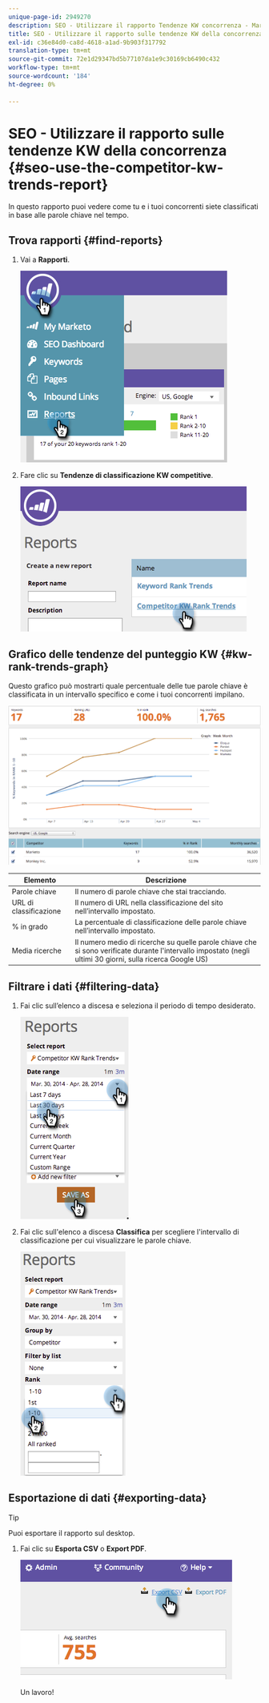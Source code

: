 ```yaml
---
unique-page-id: 2949270
description: SEO - Utilizzare il rapporto Tendenze KW concorrenza - Marketo Docs - Documentazione del prodotto
title: SEO - Utilizzare il rapporto sulle tendenze KW della concorrenza
exl-id: c36e84d0-ca8d-4618-a1ad-9b903f317792
translation-type: tm+mt
source-git-commit: 72e1d29347bd5b77107da1e9c30169cb6490c432
workflow-type: tm+mt
source-wordcount: '184'
ht-degree: 0%

---
```


# SEO - Utilizzare il rapporto sulle tendenze KW della concorrenza {#seo-use-the-competitor-kw-trends-report}

In questo rapporto puoi vedere come tu e i tuoi concorrenti siete classificati in base alle parole chiave nel tempo.

## Trova rapporti {#find-reports}

1. Vai a **Rapporti**.

   ![](assets/image2014-9-18-14-3a6-3a18.png)

1. Fare clic su **Tendenze di classificazione KW competitive**.

   ![](assets/image2014-9-18-14-3a6-3a37.png)

## Grafico delle tendenze del punteggio KW {#kw-rank-trends-graph}

Questo grafico può mostrarti quale percentuale delle tue parole chiave è classificata in un intervallo specifico e come i tuoi concorrenti impilano.

![](assets/image2014-9-18-14-3a7-3a1.png)

| Elemento | Descrizione |
|---|---|
| Parole chiave | Il numero di parole chiave che stai tracciando. |
| URL di classificazione | Il numero di URL nella classificazione del sito nell’intervallo impostato. |
| % in grado | La percentuale di classificazione delle parole chiave nell’intervallo impostato. |
| Media ricerche | Il numero medio di ricerche su quelle parole chiave che si sono verificate durante l&#39;intervallo impostato (negli ultimi 30 giorni, sulla ricerca Google US) |

## Filtrare i dati {#filtering-data}

1. Fai clic sull’elenco a discesa e seleziona il periodo di tempo desiderato.

   ![](assets/image2014-9-18-14-3a7-3a17.png)

1. Fai clic sull&#39;elenco a discesa **Classifica** per scegliere l&#39;intervallo di classificazione per cui visualizzare le parole chiave.

   ![](assets/image2014-9-18-14-3a8-3a26.png)

## Esportazione di dati {#exporting-data}

>[!TIP]
>
>Puoi esportare il rapporto sul desktop.

1. Fai clic su **Esporta CSV** o **Export PDF**.

   ![](assets/image2014-9-18-14-3a9-3a49.png)

   Un lavoro!
